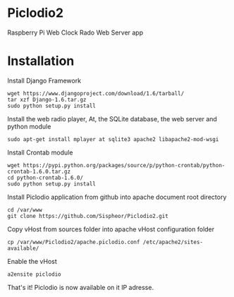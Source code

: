 Piclodio2
=========

Raspberry Pi Web Clock Rado Web Server app

Installation
==========

Install Django Framework
```
wget https://www.djangoproject.com/download/1.6/tarball/
tar xzf Django-1.6.tar.gz
sudo python setup.py install
```

Install the web radio player, At, the SQLite database, the web server and python module
```
sudo apt-get install mplayer at sqlite3 apache2 libapache2-mod-wsgi
```

Install Crontab module
```
wget https://pypi.python.org/packages/source/p/python-crontab/python-crontab-1.6.0.tar.gz
cd python-crontab-1.6.0/
sudo python setup.py install
```

Install Piclodio application from github into apache document root directory
```
cd /var/www
git clone https://github.com/Sispheor/Piclodio2.git
```

Copy vHost from sources folder into apache vHost configuration folder
```
cp /var/www/Piclodio2/apache.piclodio.conf /etc/apache2/sites-available/
```

Enable the vHost
```
a2ensite piclodio
```

That's it! Piclodio is now available on it IP adresse.